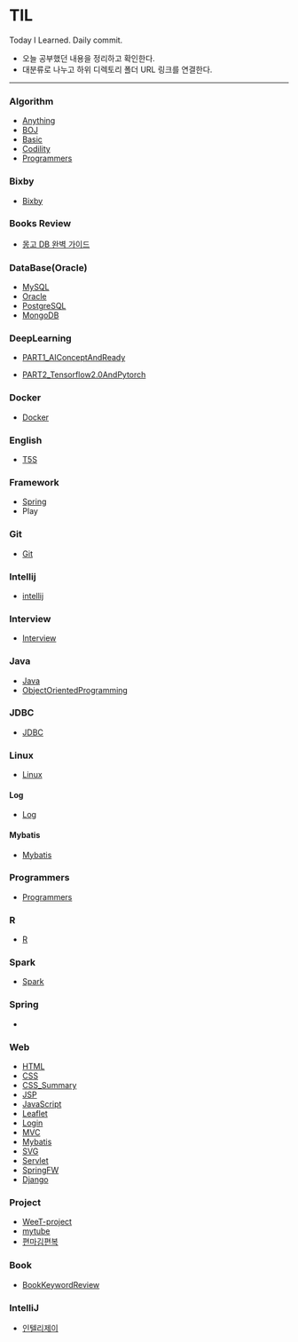 # TIL
Today I Learned. Daily commit.

- 오늘 공부했던 내용을 정리하고 확인한다.
- 대분류로 나누고 하위 디렉토리 폴더 URL 링크를 연결한다.

-----

### Algorithm

- [Anything](https://github.com/SeongjinOliver/TIL/tree/master/Algorithm/Anything)
- [BOJ](https://github.com/SeongjinOliver/TIL/tree/master/Algorithm/BOJ)
- [Basic](https://github.com/SeongjinOliver/TIL/tree/master/Algorithm/Basic)
- [Codility](https://github.com/SeongjinOliver/TIL/tree/master/Algorithm/Codility)
- [Programmers](https://github.com/SeongjinOliver/TIL/tree/master/Algorithm/Programmers)

### Bixby

- [Bixby](https://github.com/SeongjinOliver/TIL/tree/master/Bixby)

### Books Review

- [몽고  DB 완벽 가이드](https://github.com/SeongjinOliver/TIL/tree/master/Books%20Review/%EB%AA%BD%EA%B3%A0%20DB%20%EC%99%84%EB%B2%BD%20%EA%B0%80%EC%9D%B4%EB%93%9C)

### DataBase(Oracle)

- [MySQL](https://github.com/SeongjinOliver/TIL/tree/master/DataBase/MySQL)
- [Oracle](https://github.com/SeongjinOliver/TIL/tree/master/DataBase(Oracle))
- [PostgreSQL](https://github.com/SeongjinOliver/TIL/tree/master/DataBase/PostgreSQL)
- [MongoDB](https://github.com/SeongjinOliver/TIL/tree/master/DataBase)

### DeepLearning

- [PART1_AIConceptAndReady](https://github.com/SeongjinOliver/TIL/tree/master/DeepLearning/PART1_AIConceptAndReady)

- [PART2_Tensorflow2.0AndPytorch](https://github.com/SeongjinOliver/TIL/tree/master/DeepLearning/PART2_Tensorflow2.0AndPytorch)

### Docker

- [Docker](https://github.com/SeongjinOliver/TIL/tree/master/Docker)

### English

- [T5S](https://github.com/SeongjinOliver/TIL/tree/master/English/T5S)

### Framework

- [Spring](https://github.com/SeongjinOliver/TIL/tree/master/Spring)
- Play

### Git

- [Git](https://github.com/SeongjinOliver/TIL/tree/master/Git)

### Intellij

- [intellij](https://github.com/SeongjinOliver/TIL/tree/master/IntelliJ)

### Interview

- [Interview](https://github.com/SeongjinOliver/TIL/tree/master/Interview)

### Java

- [Java](https://github.com/SeongjinOliver/TIL/tree/master/JAVA)
- [ObjectOrientedProgramming](https://github.com/SeongjinOliver/TIL/tree/master/ObjectOrientedProgramming)

### JDBC

- [JDBC](https://github.com/SeongjinOliver/TIL/tree/master/JDBC)

### Linux

- [Linux](https://github.com/SeongjinOliver/TIL/tree/master/Linux)

#### Log

- [Log](https://github.com/SeongjinOliver/TIL/tree/master/Log)

#### Mybatis

- [Mybatis](https://github.com/SeongjinOliver/TIL/tree/master/Mybatis)

### Programmers

- [Programmers](https://github.com/SeongjinOliver/TIL/tree/master/Programmers)

### R

- [R](https://github.com/SeongjinOliver/TIL/tree/master/R)

### Spark

- [Spark](https://github.com/SeongjinOliver/TIL/tree/master/Spark)

### Spring

- 

### Web

- [HTML](https://github.com/SeongjinOliver/TIL/tree/master/Web/HTML_CSS/HTMLCSS_Study)
- [CSS](https://github.com/SeongjinOliver/TIL/tree/master/Web/HTML_CSS/HTMLCSS_Study)
- [CSS_Summary](https://github.com/SeongjinOliver/TIL/tree/master/Web/HTML_CSS/CSS_Summary)
- [JSP](https://github.com/SeongjinOliver/TIL/tree/master/Web/JSP)
- [JavaScript](https://github.com/SeongjinOliver/TIL/tree/master/Web/JavaScript)
- [Leaflet](https://github.com/SeongjinOliver/TIL/tree/master/Web/Leaflet)
- [Login](https://github.com/SeongjinOliver/TIL/tree/master/Web/Login)
- [MVC](https://github.com/SeongjinOliver/TIL/tree/master/Web/MVC)
- [Mybatis](https://github.com/SeongjinOliver/TIL/tree/master/Web/Mybatis)
- [SVG](https://github.com/SeongjinOliver/TIL/tree/master/Web/SVG)
- [Servlet](https://github.com/SeongjinOliver/TIL/tree/master/Web/Servlet)
- [SpringFW](https://github.com/SeongjinOliver/TIL/tree/master/Web/SpringFW)
- [Django](https://github.com/SeongjinOliver/TIL/tree/master/Django)

### Project

- [WeeT-project](https://github.com/SeongjinOliver/TIL/tree/master/wee-T_ProjectDevelopmentDairy)
- [mytube](https://github.com/SeongjinOliver/TIL/tree/master/Youtube_sns)
- [편마김편복](https://github.com/SeongjinOliver/TIL/tree/master/watcheap)

### Book

- [BookKeywordReview](https://github.com/SeongjinOliver/TIL/tree/master/BookKeywordReview)

### IntelliJ

- [인텔리제이](https://github.com/SeongjinOliver/TIL/tree/master/IntelliJ)